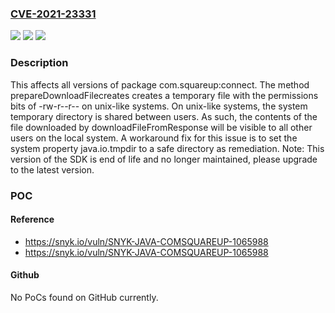 ### [CVE-2021-23331](https://cve.mitre.org/cgi-bin/cvename.cgi?name=CVE-2021-23331)
![](https://img.shields.io/static/v1?label=Product&message=com.squareup%3Aconnect&color=blue)
![](https://img.shields.io/static/v1?label=Version&message=%3E%3D%200%20&color=brighgreen)
![](https://img.shields.io/static/v1?label=Vulnerability&message=Insecure%20Temporary%20File&color=brighgreen)

### Description

This affects all versions of package com.squareup:connect. The method prepareDownloadFilecreates creates a temporary file with the permissions bits of -rw-r--r-- on unix-like systems. On unix-like systems, the system temporary directory is shared between users. As such, the contents of the file downloaded by downloadFileFromResponse will be visible to all other users on the local system. A workaround fix for this issue is to set the system property java.io.tmpdir to a safe directory as remediation. Note: This version of the SDK is end of life and no longer maintained, please upgrade to the latest version.

### POC

#### Reference
- https://snyk.io/vuln/SNYK-JAVA-COMSQUAREUP-1065988
- https://snyk.io/vuln/SNYK-JAVA-COMSQUAREUP-1065988

#### Github
No PoCs found on GitHub currently.

